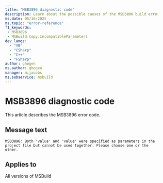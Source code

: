 ```yaml
---
title: "MSB3896 diagnostic code"
description: Learn about the possible causes of the MSB3896 build error, and get troubleshooting tips.
ms.date: 05/16/2025
ms.topic: "error-reference"
f1_keywords:
 - MSB3896
 - MSBuild.Copy.IncompatibleParameters
dev_langs:
  - "VB"
  - "CSharp"
  - "C++"
  - "FSharp"
author: ghogen
ms.author: ghogen
manager: mijacobs
ms.subservice: msbuild
---
```


# MSB3896 diagnostic code

<!-- :::ErrorDefinitionDescription::: -->
<!-- :::editable-content name="introDescription"::: -->
This article describes the MSB3896 error code.
<!-- :::editable-content-end::: -->

## Message text

<!-- :::editable-content name="messageText"::: -->
`MSB3896: Both 'value' and 'value' were specified as parameters in the project file but cannot be used together. Please choose one or the other.`
<!-- :::editable-content-end::: -->
<!-- MSB3896: Both "{0}" and "{1}" were specified as parameters in the project file but cannot be used together. Please choose one or the other. -->

<!-- :::editable-content name="postOutputDescription"::: -->
<!--
{StrBegin="MSB3896: "}
-->
<!-- :::editable-content-end::: -->
<!-- :::ErrorDefinitionDescription-end::: -->

## Applies to

All versions of MSBuild
